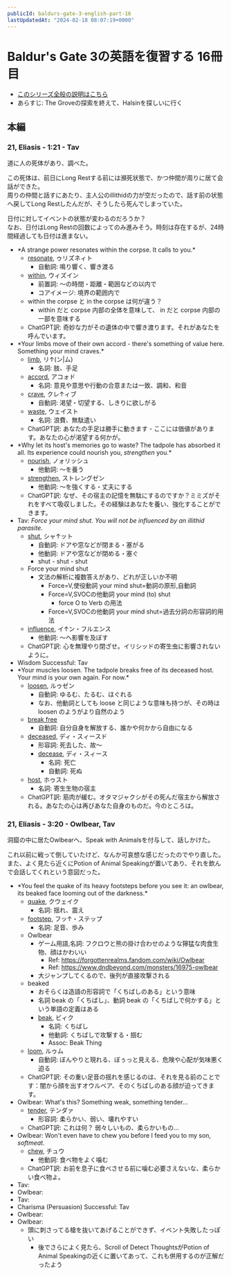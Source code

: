 ```yaml
---
publicId: baldurs-gate-3-english-part-16
lastUpdatedAt: "2024-02-18 08:07:19+0000"
---
```


# Baldur's Gate 3の英語を復習する 16冊目

- [このシリーズ全般の説明はこちら](./baldurs-gate-3-english-index.html)
- あらすじ: The Groveの探索を終えて、Halsinを探しいに行く

## 本編

### 21, Eliasis - 1:21 - Tav

道に人の死体があり、調べた。

この死体は、前日にLong Restする前には瀕死状態で、かつ仲間が周りに居て会話ができた。  
周りの仲間と話すにあたり、主人公のillithidの力が空だったので、話す前の状態へ戻してLong Restしたんだが、そうしたら死んでしまっていた。

日付に対してイベントの状態が変わるのだろうか？  
なお、日付はLong Restの回数によってのみ進みそう。時刻は存在するが、24時間経過しても日付は進まない。

- \*A strange power resonates within the corpse. It calls to you.\*
  - [resonate](https://ejje.weblio.jp/content/resonate), ゥリズネィト
    - 自動詞: 鳴り響く、響き渡る
  - [within](https://ejje.weblio.jp/content/within), ウィズイン
    - 前置詞: 〜の時間・距離・範囲などの以内で
    - コアイメージ: 境界の範囲内で
  - within the corpse と in the corpse は何が違う？
    - within だと corpse 内部の全体を意味して、 in だと corpse 内部の一部を意味する
  - ChatGPT訳: 奇妙な力がその遺体の中で響き渡ります。それがあなたを呼んでいます。
- \*Your limbs move of their own accord - there's something of value here. Something your mind craves.\*
  - [limb](https://ejje.weblio.jp/content/limb), リ↑(ン|ム)
    - 名詞: 肢、手足
  - [accord](https://ejje.weblio.jp/content/accord), アコォド
    - 名詞: 意見や意思や行動の合意または一致、調和、和音
  - [crave](https://ejje.weblio.jp/content/crave), クレ↑ィブ
    - 自動詞: 渇望・切望する、しきりに欲しがる
  - [waste](https://ejje.weblio.jp/content/waste), ウェイスト
    - 名詞: 浪費、無駄遣い
  - ChatGPT訳: あなたの手足は勝手に動きます - ここには価値があります。あなたの心が渇望する何かが。
- \*Why let its host's memories go to waste? The tadpole has absorbed it all. Its experience could nourish you, _strengthen_ you.\*
  - [nourish](https://ejje.weblio.jp/content/nourish), ノォリッシュ
    - 他動詞: 〜を養う
  - [strengthen](https://ejje.weblio.jp/content/strengthen), ストレングゼン
    - 他動詞: 〜を強くする・丈夫にする
  - ChatGPT訳: なぜ、その宿主の記憶を無駄にするのですか？ミミズがそれをすべて吸収しました。その経験はあなたを養い、強化することができます。
- Tav: _Force your mind shut. You will not be influenced by an illithid parasite._
  - [shut](https://ejje.weblio.jp/content/shut), シャ↑ット
    - 自動詞: ドアや窓などが閉まる・塞がる
    - 他動詞: ドアや窓などが閉める・塞ぐ
    - shut - shut - shut
  - Force your mind shut
    - 文法の解析に複数答えがあり、どれが正しいか不明
      - Force=V,使役動詞 your mind shut=動詞の原形,自動詞
      - Force=V,SVOCの他動詞 your mind (to) shut
        - force O to Verb の用法
      - Force=V,SVOCの他動詞 your mind shut=過去分詞の形容詞的用法
  - [influence](https://ejje.weblio.jp/content/influence), イ↑ン・フルエンス
    - 他動詞: 〜へ影響を及ぼす
  - ChatGPT訳: 心を無理やり閉ざせ。イリシッドの寄生虫に影響されないように。
- Wisdom Successful: Tav
- \*Your muscles loosen. The tadpole breaks free of its deceased host. Your mind is your own again. For now.\*
  - [loosen](https://ejje.weblio.jp/content/loosen), ルゥゼン
    - 自動詞: ゆるむ、たるむ、ほぐれる
    - なお、他動詞としても loose と同じような意味も持つが、その時は loosen のようがより自然のよう
  - [break free](https://en.wiktionary.org/wiki/break_free#Verb)
    - 自動詞: 自分自身を解放する、誰かや何かから自由になる
  - [deceased](https://ejje.weblio.jp/content/deceased), ディ・スィースド
    - 形容詞: 死去した、故〜
    - [decease](https://ejje.weblio.jp/content/decease), ディ・スィース
      - 名詞: 死亡
      - 自動詞: 死ぬ
  - [host](https://ejje.weblio.jp/content/host), ホゥスト
    - 名詞: 寄生生物の宿主
  - ChatGPT訳: 筋肉が緩む。オタマジャクシがその死んだ宿主から解放される。あなたの心は再びあなた自身のものだ。今のところは。

### 21, Eliasis - 3:20 - Owlbear, Tav

洞窟の中に居たOwlbearへ、Speak with Animalsを付与して、話しかけた。

これ以前に戦って倒していたけど、なんか可哀想な感じだったのでやり直した。  
また、よく見たら近くにPotion of Animal Speakingが置いてあり、それを飲んで会話してくれという意図だった。

- \*You feel the quake of its heavy footsteps before you see it: an owlbear, its beaked face looming out of the darkness.\*
  - [quake](https://ejje.weblio.jp/content/quake), クウェイク
    - 名詞: 揺れ、震え
  - [footstep](https://ejje.weblio.jp/content/footstep), フッ↑・ステップ
    - 名詞: 足音、歩み
  - Owlbear
    - ゲーム用語,名詞: フクロウと熊の掛け合わせのような獰猛な肉食生物、顔はかわいい
      - Ref: https://forgottenrealms.fandom.com/wiki/Owlbear
      - Ref: https://www.dndbeyond.com/monsters/16975-owlbear
    - 大ジャンプしてくるので、後列が直接攻撃される
  - beaked
    - おそらくは造語の形容詞で「くちばしのある」という意味
    - 名詞 beak の「くちばし」、動詞 beak の「くちばしで何かする」という単語の定義はある
    - [beak](https://ejje.weblio.jp/content/beak), ビィク
      - 名詞: くちばし
      - 他動詞: くちばしで攻撃する・掴む
      - Assoc: Beak Thing
  - [loom](https://ejje.weblio.jp/content/loom), ルゥム
    - 自動詞: ぼんやりと現れる、ぼぅっと見える、危険や心配が気味悪く迫る
  - ChatGPT訳: その重い足音の揺れを感じるのは、それを見る前のことです：闇から顔を出すオウルベア、そのくちばしのある顔が迫ってきます。
- Owlbear: What's this? Something weak, something tender...
  - [tender](https://ejje.weblio.jp/content/tender), テンダァ
    - 形容詞: 柔らかい、弱い、壊れやすい
  - ChatGPT訳: これは何？ 弱々しいもの、柔らかいもの...
- Owlbear: Won't even have to chew you before I feed you to my son, _softmeat_.
  - [chew](https://ejje.weblio.jp/content/chew), チュウ
    - 他動詞: 食べ物をよく噛む
  - ChatGPT訳: お前を息子に食べさせる前に噛む必要さえないな、柔らかい食べ物よ。
- Tav:
- Owlbear:
- Tav:
- Charisma (Persuasion) Successful: Tav
- Owlbear:
- Owlbear:
  - 頭に刺さってる槍を抜いてあげることができず、イベント失敗したっぽい
    - 後でさらによく見たら、Scroll of Detect ThoughtsがPotion of Animal Speakingの近くに置いてあって、これも併用するのが正解だったよう

